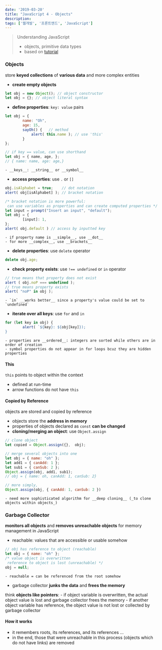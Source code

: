 ```yaml
---
date: '2019-03-20'
title: "JavaScript 4 - Objects"
description: 
tags: ['웹개발', '프론트엔드', 'JavaScript']
---
```

> Understanding JavaScript
> - objects, primitive data types
> - based on [tutorial](http://javascript.info/)

### Objects
store __keyed collections__ of __various data__ and more complex entities
- __create empty objects__
```js
let obj = new Object(); // object constructor
let obj = {}; // object literal syntax
```
- __define properties__: `key: value` pairs
```js
let obj = {
        name: "Oh", 
        age: 15,
        sayOh() {   // method
            alert( this.name ); // use 'this'
        }
};
```
```js
// if key == value, can use shorthand
let obj = { name, age, };
// { name: name, age: age,}
```
    - __keys__: __string__ or __symbol__
- __access properties__: use `.` or `[]`
```js
obj.isAlphabet = true;    // dot notation
alert( obj[isAlphabet] ); // bracket notation
```
```js
/* bracket notation is more powerful: 
 can use variables as properties and can create computed properties */
let input = prompt("Insert an input", "default");
let obj = {
        [input]: 1,
};
alert( obj.default ) // access by inputted key
```
    - if property name is __simple__, use __dot__
    - for more __complex__, use __brackets__
- __delete properties__: use `delete` operator
```js
delete obj.age;
```
- __check property exists__: use `!== undefined` or `in` operator
```js
// true means that property does not exist
alert ( obj.noP === undefined );
// true means property exists
alert( "noP" in obj );
```
    - `in` __works better__ since a property's value could be set to `undefined`
- __iterate over all keys__: use `for` and `in`
```js
for (let key in obj) {
        alert( `${key}: ${obj[key]});
}
```
    - properties are __ordered__: integers are sorted while others are in order of creation
    - symbol properties do not appear in for loops bcuz they are hidden properties

#### This
`this` points to object within the context
- defined at run-time
- arrow functions do not have `this`

#### Copied by Reference
objects are stored and copied by reference
- objects store the __address in memory__
- properties of objects declared as `const` __can be changed__
- __cloning/merging an object__: use `Object.assign`
```js
// clone object
let copied = Object.assign({},  obj);
```
```js
// merge several objects into one
let obj = { name: "oh" };
let add1 = { canAdd: 1 };
let sub1 = { canSub: 2 };
Object.assign(obj, add1, sub1);
// obj = { name: oh, canAdd: 1, canSub: 2}
```
```js
// more simply,
Object.assign(obj, { canAdd: 1, canSub: 2 })
```
    - need more sophisticated algorithm for __deep cloning__ (_to clone objects within objects_)

### Garbage Collector
__monitors all objects__ and __removes unreachable objects__ for memory management in JavaScript
- reachable: values that are accessible or usable somehow
```js
// obj has reference to object (reachable)
let obj = { name: "oh" };
/* value object is overwritten
 reference to object is lost (unreachable) */
obj = null;
```
    - reachable = can be referenced from the root somehow
- garbage collector __junks the data__ and __frees the memory__

think __objects like pointers__:
    - if object variable is overwritten, the actual object value is lost and garbage collector frees the memory
    - if another object variable has reference, the object value is not lost or collected by garbage collector

#### How it works
- it remembers roots, its references, and its references ...
- in the end, those that were unreachable in this process (objects which do not have links) are removed
